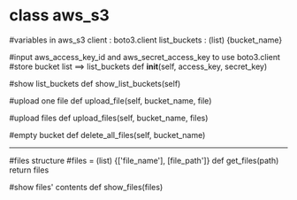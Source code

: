 class aws_s3
============

#variables in aws_s3
	client : boto3.client
	list_buckets : (list) {bucket_name}


#input aws_access_key_id and aws_secret_access_key to use boto3.client
#store bucket list ==> list_buckets
	def __init__(self, access_key, secret_key)


#show list_buckets
	def show_list_buckets(self)


#upload one file
	def upload_file(self, bucket_name, file)


#upload files
	def upload_files(self, bucket_name, files)


#empty bucket
	def delete_all_files(self, bucket_name)


-------------------------------------------------------
#files structure
#files = (list) {['file_name'], [file_path']}
def get_files(path)
	return files


#show files' contents
def show_files(files)
